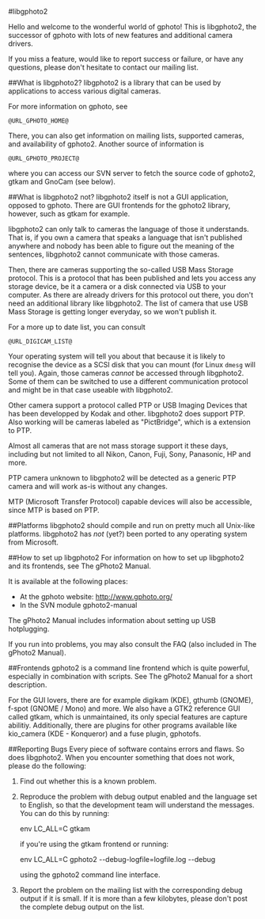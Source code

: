 #libgphoto2

Hello and welcome to the wonderful world of gphoto! This is libgphoto2, the 
successor of gphoto with lots of new features and additional camera
drivers. 

If you miss a feature, would like to report success or failure, or have any
questions, please don't hesitate to contact our mailing list.

##What is libgphoto2?
libgphoto2 is a library that can be used by applications to access various 
digital cameras.  

For more information on gphoto, see

    @URL_GPHOTO_HOME@

There, you can also get information on mailing lists, supported cameras,
and availability of gphoto2. Another source of information is

    @URL_GPHOTO_PROJECT@

where you can access our SVN server to fetch the source code of
gphoto2, gtkam and GnoCam (see below).

##What is libgphoto2 not?
libgphoto2 itself is not a GUI application, opposed to gphoto. There are
GUI frontends for the gphoto2 library, however, such as gtkam for
example.

libgphoto2 can only talk to cameras the language of those it understands.
That is, if you own a camera that speaks a language that isn't published
anywhere and nobody has been able to figure out the meaning of the sentences,
libgphoto2 cannot communicate with those cameras. 

Then, there are cameras supporting the so-called USB Mass Storage protocol.
This is a protocol that has been published and lets you access any storage
device, be it a camera or a disk connected via USB to your computer. As there
are already drivers for this protocol out there, you don't need an additional
library like libgphoto2. The list of camera that use USB Mass Storage is getting
longer everyday, so we won't publish it.

For a more up to date list, you can consult 

    @URL_DIGICAM_LIST@

Your operating system will tell you about that because it is likely to recognise
the device as a SCSI disk that you can mount (for Linux `dmesg` will tell you).
Again, those cameras *cannot* be accessed through libgphoto2. Some of them can
be switched to use a different communication protocol and might be in that case
useable with libgphoto2.

Other camera support a protocol called PTP or USB Imaging Devices that has
been developped by Kodak and other. libgphoto2 does support PTP. Also working
will be cameras labeled as "PictBridge", which is a extension to PTP.

Almost all cameras that are not mass storage support it these days, including
but not limited to all Nikon, Canon, Fuji, Sony, Panasonic, HP and more.

PTP camera unknown to libgphoto2 will be detected as a generic PTP camera and
will work as-is without any changes.

MTP (Microsoft Transfer Protocol) capable devices will also be accessible,
since MTP is based on PTP.


##Platforms
libgphoto2 should compile and run on pretty much all Unix-like platforms.
libgphoto2 has _not_ (yet?) been ported to any operating system from Microsoft.

##How to set up libgphoto2
For information on how to set up libgphoto2 and its frontends, see 
The gPhoto2 Manual.

It is available at the following places:
 - At the gphoto website: http://www.gphoto.org/ <!-- or @URL_GPHOTO_HOME@ -->
 - In the SVN module gphoto2-manual

The gPhoto2 Manual includes information about setting up USB
hotplugging.

If you run into problems, you may also consult the FAQ (also included
in The gPhoto2 Manual).

##Frontends
gphoto2 is a command line frontend which is quite powerful, 
especially in combination with scripts. See The gPhoto2 Manual 
for a short description. 

For the GUI lovers, there are for example digikam (KDE), gthumb (GNOME),
f-spot (GNOME / Mono) and more. We also have a GTK2 reference GUI
called gtkam, which is unmaintained, its only special features are
capture abilitiy.
Additionally, there are plugins for other programs available like
kio_camera (KDE - Konqueror) and a fuse plugin, gphotofs.

##Reporting Bugs
Every piece of software contains errors and flaws. So does
libgphoto2. When you encounter something that does not work, please do
the following: 

1. Find out whether this is a known problem.
2. Reproduce the problem with debug output enabled and the language
   set to English, so that the development team will understand the
   messages. You can do this by running:

    env LC_ALL=C gtkam

   if you're using the gtkam frontend or running:

    env LC_ALL=C gphoto2 --debug-logfile=logfile.log --debug <options>

   using the gphoto2 command line interface.
3. Report the problem on the mailing list with the corresponding debug
   output if it is small. If it is more than a few kilobytes, please
   don't post the complete debug output on the list.
